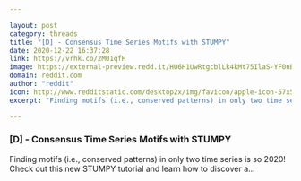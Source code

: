 ```yaml
---

layout: post
category: threads
title: "[D] - Consensus Time Series Motifs with STUMPY"
date: 2020-12-22 16:37:28
link: https://vrhk.co/2M01qfH
image: https://external-preview.redd.it/HU6H1UwRtgcblLk4kMt75IlaS-YF0nBQF2LwL9E8N7s.jpg?width=1200&height=628.272251309&auto=webp&crop=1200:628.272251309,smart&s=875f379ec21b3e837c6dd7cf51afcbc0b01a617a
domain: reddit.com
author: "reddit"
icon: http://www.redditstatic.com/desktop2x/img/favicon/apple-icon-57x57.png
excerpt: "Finding motifs (i.e., conserved patterns) in only two time series is so 2020! Check out this new STUMPY tutorial and learn how to discover a..."

---
```


### [D] - Consensus Time Series Motifs with STUMPY

Finding motifs (i.e., conserved patterns) in only two time series is so 2020! Check out this new STUMPY tutorial and learn how to discover a...